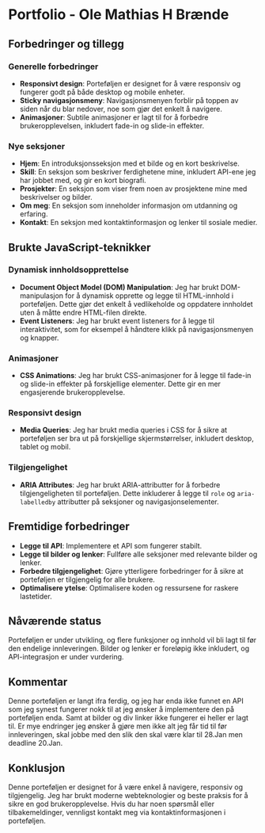 # Portfolio - Ole Mathias H Brænde

## Forbedringer og tillegg

### Generelle forbedringer
- **Responsivt design**: Porteføljen er designet for å være responsiv og fungerer godt på både desktop og mobile enheter.
- **Sticky navigasjonsmeny**: Navigasjonsmenyen forblir på toppen av siden når du blar nedover, noe som gjør det enkelt å navigere.
- **Animasjoner**: Subtile animasjoner er lagt til for å forbedre brukeropplevelsen, inkludert fade-in og slide-in effekter.

### Nye seksjoner
- **Hjem**: En introduksjonsseksjon med et bilde og en kort beskrivelse.
- **Skill**: En seksjon som beskriver ferdighetene mine, inkludert API-ene jeg har jobbet med, og gir en kort biografi.
- **Prosjekter**: En seksjon som viser frem noen av prosjektene mine med beskrivelser og bilder.
- **Om meg**: En seksjon som inneholder informasjon om utdanning og erfaring.
- **Kontakt**: En seksjon med kontaktinformasjon og lenker til sosiale medier.

## Brukte JavaScript-teknikker

### Dynamisk innholdsopprettelse
- **Document Object Model (DOM) Manipulation**: Jeg har brukt DOM-manipulasjon for å dynamisk opprette og legge til HTML-innhold i porteføljen. Dette gjør det enkelt å vedlikeholde og oppdatere innholdet uten å måtte endre HTML-filen direkte.
- **Event Listeners**: Jeg har brukt event listeners for å legge til interaktivitet, som for eksempel å håndtere klikk på navigasjonsmenyen og knapper.

### Animasjoner
- **CSS Animations**: Jeg har brukt CSS-animasjoner for å legge til fade-in og slide-in effekter på forskjellige elementer. Dette gir en mer engasjerende brukeropplevelse.

### Responsivt design
- **Media Queries**: Jeg har brukt media queries i CSS for å sikre at porteføljen ser bra ut på forskjellige skjermstørrelser, inkludert desktop, tablet og mobil.

### Tilgjengelighet
- **ARIA Attributes**: Jeg har brukt ARIA-attributter for å forbedre tilgjengeligheten til porteføljen. Dette inkluderer å legge til `role` og `aria-labelledby` attributter på seksjoner og navigasjonselementer.

## Fremtidige forbedringer
- **Legge til API**: Implementere et API som fungerer stabilt.
- **Legge til bilder og lenker**: Fullføre alle seksjoner med relevante bilder og lenker.
- **Forbedre tilgjengelighet**: Gjøre ytterligere forbedringer for å sikre at porteføljen er tilgjengelig for alle brukere.
- **Optimalisere ytelse**: Optimalisere koden og ressursene for raskere lastetider.

## Nåværende status
Porteføljen er under utvikling, og flere funksjoner og innhold vil bli lagt til før den endelige innleveringen. Bilder og lenker er foreløpig ikke inkludert, og API-integrasjon er under vurdering.

## Kommentar
Denne porteføljen er langt ifra ferdig, og jeg har enda ikke funnet en API som jeg synest fungerer nokk til at jeg ønsker å implementere den på porteføljen enda. Samt at bilder og div linker ikke fungerer ei heller er lagt til. Er mye endringer jeg ønsker å gjøre men ikke alt jeg får tid til før innleveringen, skal jobbe med den slik den skal være klar til 28.Jan men deadline 20.Jan.

## Konklusjon
Denne porteføljen er designet for å være enkel å navigere, responsiv og tilgjengelig. Jeg har brukt moderne webteknologier og beste praksis for å sikre en god brukeropplevelse. Hvis du har noen spørsmål eller tilbakemeldinger, vennligst kontakt meg via kontaktinformasjonen i porteføljen.
